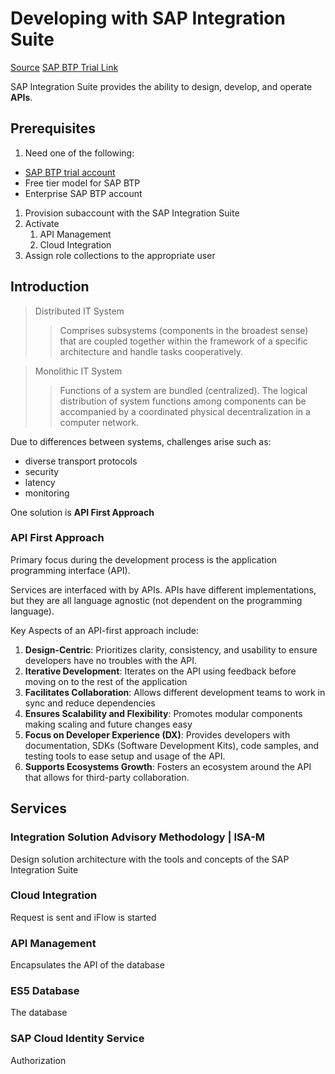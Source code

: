 # Developing with SAP Integration Suite

[Source](https://learning.sap.com/learning-journeys/developing-with-sap-integration-suite)
[SAP BTP Trial Link](https://account.hanatrial.ondemand.com/trial/#/home/trial)


SAP Integration Suite provides the ability to design, develop, and operate **APIs**.

## Prerequisites

1. Need one of the following:
- [SAP BTP trial account](https://community.sap.com/t5/technology-blogs-by-members/sap-btp-trial-account-creation-and-enabling-integration-suite-service-sap/ba-p/13702052)
- Free tier model for SAP BTP
- Enterprise SAP BTP account
1. Provision subaccount with the SAP Integration Suite
2. Activate
   1. API Management
   2. Cloud Integration
3. Assign role collections to the appropriate user

## Introduction

> Distributed IT System
> > Comprises subsystems (components in the broadest sense) that are coupled together within the framework of a specific architecture and handle tasks cooperatively.

> Monolithic IT System
> > Functions of a system are bundled (centralized). The logical distribution of system functions among components can be accompanied by a coordinated physical decentralization in a computer network.

Due to differences between systems, challenges arise such as:
- diverse transport protocols
- security
- latency
- monitoring

One solution is **API First Approach**

### API First Approach

Primary focus during the development process is the application programming interface (API).

Services are interfaced with by APIs. APIs have different implementations, but they are all language agnostic (not dependent on the programming language). 

Key Aspects of an API-first approach include:
1. **Design-Centric**: Prioritizes clarity, consistency, and usability to ensure developers have no troubles with the API.
2. **Iterative Development**: Iterates on the API using feedback before moving on to the rest of the application
3. **Facilitates Collaboration**: Allows different development teams to work in sync and reduce dependencies
4. **Ensures Scalability and Flexibility**: Promotes modular components making scaling and future changes easy
5. **Focus on Developer Experience (DX)**: Provides developers with documentation, SDKs (Software Development Kits), code samples, and testing tools to ease setup and usage of the API.
6. **Supports Ecosystems Growth**: Fosters an ecosystem around the API that allows for third-party collaboration.

## Services

### Integration Solution Advisory Methodology | ISA-M

Design solution architecture with the tools and concepts of the SAP Integration Suite

### Cloud Integration

Request is sent and iFlow is started

### API Management

Encapsulates the API of the database

### ES5 Database

The database

### SAP Cloud Identity Service

Authorization
